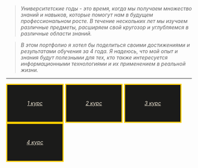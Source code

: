 >*Университетские годы - это время, когда мы получаем множество знаний и навыков, которые помогут нам в будущем профессиональном росте. В течение нескольких лет мы изучаем различные предметы, расширяем свой кругозор и углубляемся в различные области знаний.*

>*В этом портфолио я хотел бы поделиться своими достижениями и результатами обучения за 4 года. Я надеюсь, что мой опыт и знания будут полезными для тех, кто также интересуется информационными технологиями и их применением в реальной жизни.*
_____________

<a href="#" style="background-color: #1b1b1a; color: #f0e8d6; border: 3px solid #ffcd00; display: inline-block; width: 150px; height: 50 px; text-align: center; line-height: 100px; font-style: italic;"> 1 курс </a> <a href="#" style="background-color: #1b1b1a; color: #f0e8d6; border: 3px solid #ffcd00; display: inline-block; width: 150px; height: 100px; text-align: center; line-height: 100px; font-style: italic;"> 2 курс </a> <a href="#" style="background-color: #1b1b1a; color: #f0e8d6; border: 3px solid #ffcd00; display: inline-block; width: 150px; height: 100px; text-align: center; line-height: 100px; font-style: italic;"> 3 курс </a> <a href="#" style="background-color: #1b1b1a; color: #f0e8d6; border: 3px solid #ffcd00; display: inline-block; width: 150px; height: 100px; text-align: center; line-height: 100px; font-style: italic;"> 4 курс </a>
